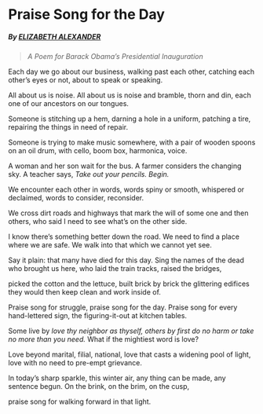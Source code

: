 # Praise Song for the Day

##### By [ELIZABETH ALEXANDER](https://www.poetryfoundation.org/poets/elizabeth-alexander)

> *A Poem for Barack Obama’s Presidential Inauguration*

Each day we go about our business,
walking past each other, catching each other’s
eyes or not, about to speak or speaking.

All about us is noise. All about us is
noise and bramble, thorn and din, each
one of our ancestors on our tongues.

Someone is stitching up a hem, darning
a hole in a uniform, patching a tire,
repairing the things in need of repair.

Someone is trying to make music somewhere,
with a pair of wooden spoons on an oil drum,
with cello, boom box, harmonica, voice.

A woman and her son wait for the bus.
A farmer considers the changing sky.
A teacher says, *Take out your pencils. Begin.*

We encounter each other in words, words
spiny or smooth, whispered or declaimed,
words to consider, reconsider.

We cross dirt roads and highways that mark
the will of some one and then others, who said
I need to see what’s on the other side.

I know there’s something better down the road.
We need to find a place where we are safe.
We walk into that which we cannot yet see.

Say it plain: that many have died for this day.
Sing the names of the dead who brought us here,
who laid the train tracks, raised the bridges,

picked the cotton and the lettuce, built
brick by brick the glittering edifices
they would then keep clean and work inside of.

Praise song for struggle, praise song for the day.
Praise song for every hand-lettered sign,
the figuring-it-out at kitchen tables.

Some live by *love thy neighbor as thyself,*
*others by first do no harm or take no more*
*than you need.* What if the mightiest word is love?

Love beyond marital, filial, national,
love that casts a widening pool of light,
love with no need to pre-empt grievance.

In today’s sharp sparkle, this winter air,
any thing can be made, any sentence begun.
On the brink, on the brim, on the cusp,

praise song for walking forward in that light.